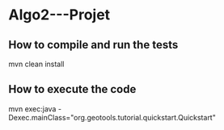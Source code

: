 # Algo2---Projet

## 

## How to compile and run the tests

mvn clean install

## How to execute the code

mvn exec:java -Dexec.mainClass="org.geotools.tutorial.quickstart.Quickstart"